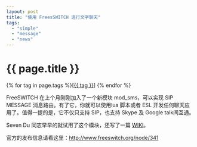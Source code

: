 ```yaml
---
layout: post
title: "使用 FreesSWITCH 进行文字聊天"
tags:
  - "simple"
  - "message"
  - "news"
---
```


# {{ page.title }}

<div class="tags">
{% for tag in page.tags %}[<a class="tag" href="/tags.html#{{ tag }}">{{ tag }}</a>] {% endfor %}
</div>


FreeSWITCH  在上个月刚刚加入了一个新模块 mod_sms，可以实现 SIP MESSAGE 消息路由。有了它，你就可以使用lua 脚本或者 ESL 开发任何聊天应用了。值得一提的是，它不仅只支持 SIP，也支持 Skype 及 Google talk间互通。

Seven Du 同志早早的就试用了这个模块，还写了一篇 [WIKI](http://wiki.freeswitch.org/wiki/Mod_sms)。

官方的发布信息请看这里：<http://www.freeswitch.org/node/341>
